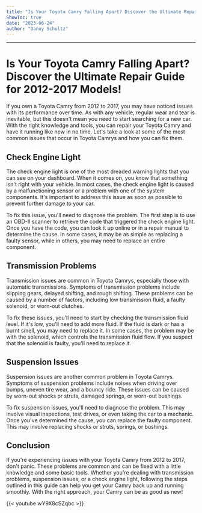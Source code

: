 ```yaml
---
title: "Is Your Toyota Camry Falling Apart? Discover the Ultimate Repair Guide for 2012-2017 Models!"
ShowToc: true 
date: "2023-06-24"
author: "Danny Schultz"
---
```

*****
# Is Your Toyota Camry Falling Apart? Discover the Ultimate Repair Guide for 2012-2017 Models!

If you own a Toyota Camry from 2012 to 2017, you may have noticed issues with its performance over time. As with any vehicle, regular wear and tear is inevitable, but this doesn't mean you need to start searching for a new car. With the right knowledge and tools, you can repair your Toyota Camry and have it running like new in no time. Let's take a look at some of the most common issues that occur in Toyota Camrys and how you can fix them.

## Check Engine Light

The check engine light is one of the most dreaded warning lights that you can see on your dashboard. When it comes on, you know that something isn't right with your vehicle. In most cases, the check engine light is caused by a malfunctioning sensor or a problem with one of the system components. It's important to address this issue as soon as possible to prevent further damage to your car.

To fix this issue, you'll need to diagnose the problem. The first step is to use an OBD-II scanner to retrieve the code that triggered the check engine light. Once you have the code, you can look it up online or in a repair manual to determine the cause. In some cases, it may be as simple as replacing a faulty sensor, while in others, you may need to replace an entire component.

## Transmission Problems

Transmission issues are common in Toyota Camrys, especially those with automatic transmissions. Symptoms of transmission problems include slipping gears, delayed shifting, and rough shifting. These problems can be caused by a number of factors, including low transmission fluid, a faulty solenoid, or worn-out clutches.

To fix these issues, you'll need to start by checking the transmission fluid level. If it's low, you'll need to add more fluid. If the fluid is dark or has a burnt smell, you may need to replace it. In some cases, the problem may be with the solenoid, which controls the transmission fluid flow. If you suspect that the solenoid is faulty, you'll need to replace it.

## Suspension Issues

Suspension issues are another common problem in Toyota Camrys. Symptoms of suspension problems include noises when driving over bumps, uneven tire wear, and a bouncy ride. These issues can be caused by worn-out shocks or struts, damaged springs, or worn-out bushings.

To fix suspension issues, you'll need to diagnose the problem. This may involve visual inspections, test drives, or even taking the car to a mechanic. Once you've determined the cause, you can replace the faulty component. This may involve replacing shocks or struts, springs, or bushings.

## Conclusion

If you're experiencing issues with your Toyota Camry from 2012 to 2017, don't panic. These problems are common and can be fixed with a little knowledge and some basic tools. Whether you're dealing with transmission problems, suspension issues, or a check engine light, following the steps outlined in this guide can help you get your Camry back up and running smoothly. With the right approach, your Camry can be as good as new!

{{< youtube wY9X8cSZqbc >}} 





